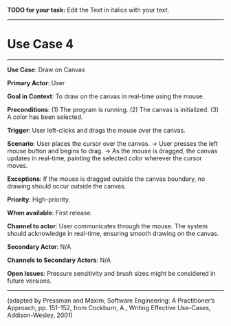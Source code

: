 **TODO for your task:** Edit the Text in italics with your text.

<hr>

# Use Case 4

<hr>

**Use Case**: Draw on Canvas

**Primary Actor**: User

**Goal in Context**: To draw on the canvas in real-time using the mouse.

**Preconditions**: (1) The program is running. (2) The canvas is initialized. (3) A color has been selected.

**Trigger**: User left-clicks and drags the mouse over the canvas.
  
**Scenario**: User places the cursor over the canvas. -> User presses the left mouse button and begins to drag. -> As the mouse is dragged, the canvas updates in real-time, painting the selected color wherever the cursor moves.
 
**Exceptions**: If the mouse is dragged outside the canvas boundary, no drawing should occur outside the canvas.

**Priority**: High-priority.

**When available**: First release.

**Channel to actor**: User communicates through the mouse. The system should acknowledge in real-time, ensuring smooth drawing on the canvas.

**Secondary Actor**: N/A

**Channels to Secondary Actors**: N/A

**Open Issues**: Pressure sensitivity and brush sizes might be considered in future versions.

<hr>



(adapted by Pressman and Maxim, Software Engineering: A Practitioner’s Approach, pp. 151-152, from Cockburn,
A., Writing Effective Use-Cases, Addison-Wesley, 2001)
